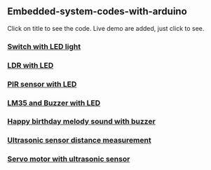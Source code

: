 ## Embedded-system-codes-with-arduino
Click on title to see the code. Live demo are added, just click to see.

### [Switch with LED light](https://www.tinkercad.com/things/6n1w5Dnzju0-switch-with-led-light)
### [LDR with LED](https://www.tinkercad.com/things/9vnz8FuCzz4-ldr-with-led)
### [PIR sensor with LED](https://www.tinkercad.com/things/cDTDPLgEQe9-pir-sensor-with-led)
### [LM35 and Buzzer with LED](https://www.tinkercad.com/things/bRD7tb1p6e7-lm35-and-buzzer-with-led)
### [Happy birthday melody sound with buzzer](https://www.tinkercad.com/things/8izgs6izCfI-happy-birthday-melody-sound-with-buzzer)
### [Ultrasonic sensor distance measurement](https://www.tinkercad.com/things/0MUgmVqPN6Q-ultrasonic-sensor-distance-measurement)
### [Servo motor with ultrasonic sensor](https://www.tinkercad.com/things/awyekWBhDpD-servo-motor-with-ultrasonic-sensor)
